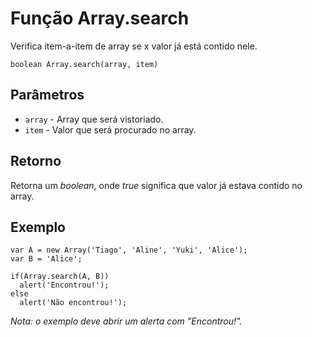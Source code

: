 # Função Array.search

Verifica item-a-item de array se x valor já está contido nele.

    boolean Array.search(array, item)

## Parâmetros
* ```array``` - Array que será vistoriado.
* ```item``` - Valor que será procurado no array.

## Retorno
Retorna um _boolean_, onde _true_ significa que valor já estava contido no array.

## Exemplo

    var A = new Array('Tiago', 'Aline', 'Yuki', 'Alice');
    var B = 'Alice';
    
    if(Array.search(A, B))
      alert('Encontrou!');
    else
      alert('Não encontrou!');

_Nota: o exemplo deve abrir um alerta com "Encontrou!"._


